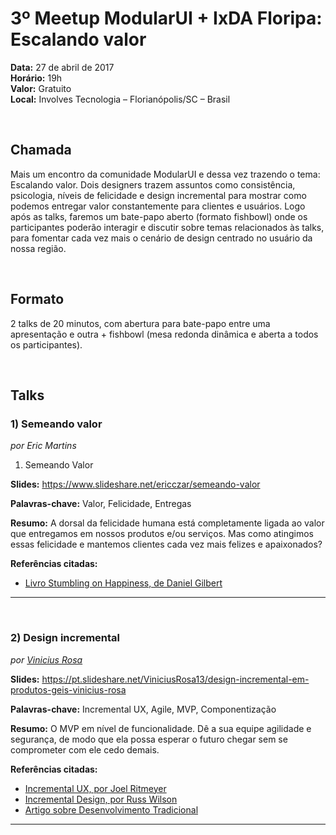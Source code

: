 # 3º Meetup ModularUI + IxDA Floripa: Escalando valor

**Data:** 27 de abril de 2017  
**Horário:** 19h  
**Valor:** Gratuito  
**Local:** Involves Tecnologia – Florianópolis/SC – Brasil

<br/>

## Chamada
Mais um encontro da comunidade ModularUI e dessa vez trazendo o tema: Escalando valor. Dois designers trazem assuntos como consistência, psicologia, níveis de felicidade e design incremental para mostrar como podemos entregar valor constantemente para clientes e usuários. Logo após as talks, faremos um bate-papo aberto (formato fishbowl) onde os participantes poderão interagir e discutir sobre temas relacionados às talks, para fomentar cada vez mais o cenário de design centrado no usuário da nossa região.

<br/>

## Formato
2 talks de 20 minutos, com abertura para bate-papo entre uma apresentação e outra + fishbowl (mesa redonda dinâmica e aberta a todos os participantes).

<br/>

## Talks

### 1) Semeando valor
*por Eric Martins*

1) Semeando Valor

**Slides:** https://www.slideshare.net/ericczar/semeando-valor

**Palavras-chave:** Valor, Felicidade, Entregas

**Resumo:** A dorsal da felicidade humana está completamente ligada ao valor que entregamos em nossos produtos e/ou serviços. Mas como atingimos essas felicidade e mantemos clientes cada vez mais felizes e apaixonados?

**Referências citadas:**
- [Livro Stumbling on Happiness, de Daniel Gilbert](https://www.amazon.com.br/Stumbling-Happiness-Daniel-Gilbert/dp/1400077427)

***

<br/>

### 2) Design incremental
*por [Vinicius Rosa](http://www.vinirosa.com.br)*

**Slides:** https://pt.slideshare.net/ViniciusRosa13/design-incremental-em-produtos-geis-vinicius-rosa  

**Palavras-chave:** Incremental UX, Agile, MVP, Componentização

**Resumo:** O MVP em nível de funcionalidade. Dê a sua equipe agilidade e segurança, de modo que ela possa esperar o futuro chegar sem se comprometer com ele cedo demais.

**Referências citadas:**<br/>
- [Incremental UX, por Joel Ritmeyer](https://uxdesign.cc/incremental-ux-62aa1283b105)  
- [Incremental Design, por Russ Wilson](https://pt.slideshare.net/ixdes/incremental-design)  
- [Artigo sobre Desenvolvimento Tradicional](http://www.desenvolvimentoagil.com.br/xp/desenvolvimento_tradicional )  

***
